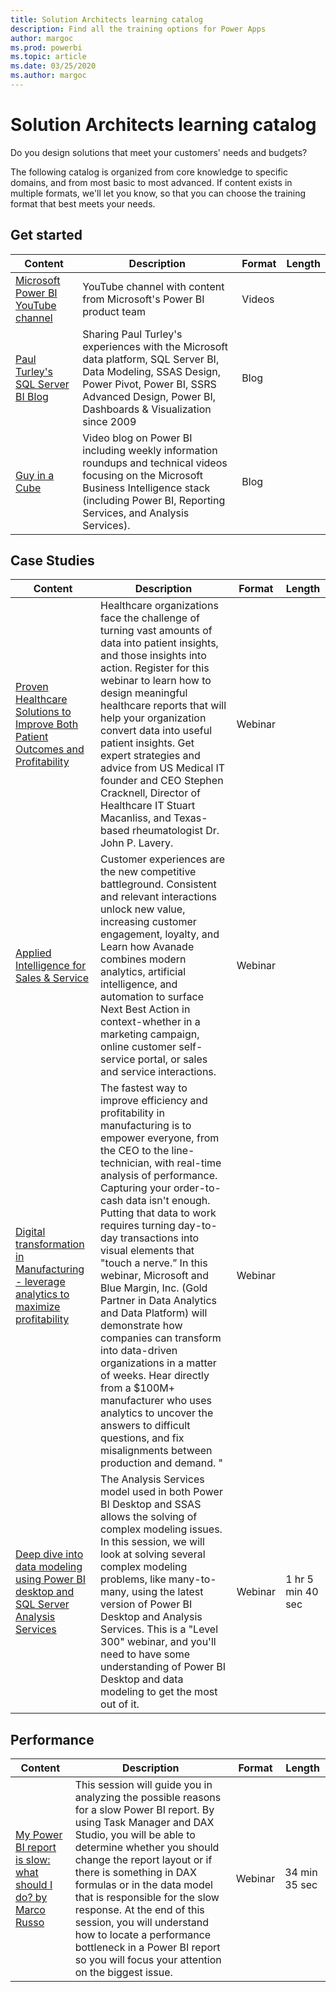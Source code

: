 ```yaml
---
title: Solution Architects learning catalog
description: Find all the training options for Power Apps
author: margoc
ms.prod: powerbi
ms.topic: article
ms.date: 03/25/2020
ms.author: margoc
---
```


# Solution Architects learning catalog

Do you design solutions that meet your customers' needs and budgets?

The following catalog is organized from core knowledge to specific domains, and from most basic to most advanced. If content exists in multiple formats, we'll let you know, so that you can choose the training format that best meets your needs. 

## Get started<a name="get-started"></a>
| Content  | Description  | Format | Length |
|-------------------------------------------------------------------------------------|-------------------------------------------------------------------------------------------------------------------------------------------------------------------------------------------------------------|--------|--------|
| [Microsoft Power BI YouTube channel](https://www.youtube.com/user/mspowerbi/videos) | YouTube channel with content from Microsoft's Power BI product team  | Videos |        |
| [Paul Turley's SQL Server BI Blog](https://sqlserverbi.blog/)  | Sharing Paul Turley's experiences with the Microsoft data platform, SQL Server BI, Data Modeling, SSAS Design, Power Pivot, Power BI, SSRS Advanced Design, Power BI, Dashboards & Visualization since 2009 | Blog   |        |
| [Guy in a Cube](https://www.youtube.com/channel/UCFp1vaKzpfvoGai0vE5VJ0w)  | Video blog on Power BI including weekly information roundups and technical videos focusing on the Microsoft Business Intelligence stack (including Power BI, Reporting Services, and Analysis Services).     | Blog   |        |
## Case Studies<a name="case-studies"></a>
| Content  | Description  | Format | Length |
|-------------------------------------------------------------------------------------|-------------------------------------------------------------------------------------------------------------------------------------------------------------------------------------------------------------|--------|--------|
| [Proven Healthcare Solutions to Improve Both Patient Outcomes and Profitability](https://info.microsoft.com/Proven-Techniques-for-Building-Effective-Dashboards-OnDemandRegistration.html) | Healthcare organizations face the challenge of turning vast amounts of data into patient insights, and those insights into action. Register for this webinar to learn how to design meaningful healthcare reports that will help your organization convert data into useful patient insights. Get expert strategies and advice from US Medical IT founder and CEO Stephen Cracknell, Director of Healthcare IT Stuart Macanliss, and Texas-based rheumatologist Dr. John P. Lavery. | Webinar |                |
| [Applied Intelligence for Sales & Service](https://info.microsoft.com/applied-intelligence-for-sales-service-ondemand.html)  | Customer experiences are the new competitive battleground. Consistent and relevant interactions unlock new value, increasing customer engagement, loyalty, and  Learn how Avanade combines modern analytics, artificial intelligence, and automation to surface Next Best Action in context-whether in a marketing campaign, online customer self-service portal, or sales and service interactions.  | Webinar |                |
| [Digital transformation in Manufacturing - leverage analytics to maximize profitability](https://info.microsoft.com/digital-transformation-in-manufacturing-ondemand.html)  | The fastest way to improve efficiency and profitability in manufacturing is to empower everyone, from the CEO to the line-technician, with real-time analysis of performance. Capturing your order-to-cash data isn't enough. Putting that data to work requires turning day-to-day transactions into visual elements that "touch a nerve.”  In this webinar, Microsoft and Blue Margin, Inc. (Gold Partner in Data Analytics and Data Platform) will demonstrate how companies can transform into data-driven organizations in a matter of weeks. Hear directly from a $100M+ manufacturer who uses analytics to uncover the answers to difficult questions, and fix misalignments between production and demand. " | Webinar  |         |                
| [Deep dive into data modeling using Power BI desktop and SQL Server Analysis Services](https://community.powerbi.com/t5/Webinars-and-Video-Gallery/Deep-dive-into-data-modeling-using-Power-BI-desktop-and-SQL/td-p/158625)  | The Analysis Services model used in both Power BI Desktop and SSAS allows the solving of complex modeling issues. In this session, we will look at solving several complex modeling problems, like many-to-many, using the latest version of Power BI Desktop and Analysis Services. This is a "Level 300" webinar, and you'll need to have some understanding of Power BI Desktop and data modeling to get the most out of it.   | Webinar | 1 hr 5 min 40 sec |
## Performance<a name="performance"></a>
| Content  | Description  | Format | Length |
|-------------------------------------------------------------------------------------|-------------------------------------------------------------------------------------------------------------------------------------------------------------------------------------------------------------|--------|--------|
| [My Power BI report is slow: what should I do? by Marco Russo](https://community.powerbi.com/t5/Webinars-and-Video-Gallery/My-Power-BI-report-is-slow-what-should-I-do-by-Marco-Russo/td-p/547348)|	This session will guide you in analyzing the possible reasons for a slow Power BI report. By using Task Manager and DAX Studio, you will be able to determine whether you should change the report layout or if there is something in DAX formulas or in the data model that is responsible for the slow response. At the end of this session, you will understand how to locate a performance bottleneck in a Power BI report so you will focus your attention on the biggest issue.|	Webinar	|34 min 35 sec |

